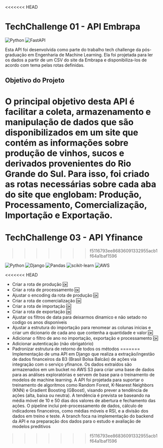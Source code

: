 <<<<<<< HEAD
# TechChallenge 01 - API Embrapa

![Python](https://img.shields.io/badge/Python-3776AB?style=for-the-badge&logo=python&logoColor=white) ![FastAPI](https://img.shields.io/badge/FastAPI-005571?style=for-the-badge&logo=fastapi)

Esta API foi desenvolvida como parte do trabalho tech challenge da pós-graduação em Engenharia de Machine Learning. Ela foi projetada para ler os dados a partir de um CSV do site da Embrapa e disponibiliza-los de acordo com tema pelas rotas definidas.

## Objetivo do Projeto

O principal objetivo desta API é facilitar a coleta, armazenamento e manipulação de dados que são disponibilizados em um site que contém as informações sobre produção de vinhos, sucos e derivados provenientes do Rio Grande do Sul. Para isso, foi criado as rotas necessárias sobre cada aba do site que englobam: Produção, Processamento, Comercialização, Importação e Exportação.
=======
# TechChallenge 03 - API Yfinance
>>>>>>> f5116793ee86836091332955acb1f64a1baf1596

![Python](https://img.shields.io/badge/Python-3776AB?style=for-the-badge&logo=python&logoColor=white) ![Django](https://img.shields.io/badge/django-%23092E20.svg?style=for-the-badge&logo=django&logoColor=white) ![Pandas](https://img.shields.io/badge/pandas-%23150458.svg?style=for-the-badge&logo=pandas&logoColor=white) ![scikit-learn](https://img.shields.io/badge/scikit--learn-%23F7931E.svg?style=for-the-badge&logo=scikit-learn&logoColor=white)  ![AWS](https://img.shields.io/badge/AWS-000.svg?style=for-the-badge&logo=amazon-aws&logoColor=white)

<<<<<<< HEAD
- Criar a rota de produção 🆗
- Criar a rota de processamento 🆗
- Ajustar o encoding da rota de produção 🆗
- Criar a rota de comercialização  🆗
- Criar a rota de importação  🆗
- Criar a rota de exportação  🆗
- Ajustar os filtros de data para deixarmos dinamico e não setado no codigo os anos disponiveis
- Ajustar a estrutura do importação para renomear as colunas inicias e criar um dicionario de cada ano que contenha a quantidade e valor  🆗
- Adicionar o filtro de ano no importação, exportação e processamento 🆗
- Adicionar autenticação (não obrigatório)
- Padronizar estrutura de retorno de todos os métodos
=======
Implementação de uma API em Django que realiza a extração/ingestão de dados financeiros da B3 (Brasil Bolsa Balcão) de ações via integração com o serviço yfinance. Os dados extraídos são armazenados em um bucket no AWS S3 para criar uma base de dados para as análises exploratórias e servem de base para o treinamento de modelos de machine learning. A API foi projetada para suportar o treinamento de algoritmos como Random Forest, K-Nearest Neighbors (KNN) e Gradient Boosting (GBoost), visando prever a tendência de ações (alta, baixa ou neutra). A tendência é prevista se baseando na média móvel de 10 e 50 dias dos valores de abertura e fechamento das ações. O pipeline inclui pré-processamento de dados, cálculo de indicadores financeiros, como médias móveis e RSI, e a divisão dos dados em treino e teste. A branch foca na implementação do backend da API e na preparação dos dados para o estudo e avaliação de modelos preditivos
>>>>>>> f5116793ee86836091332955acb1f64a1baf1596

